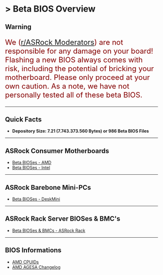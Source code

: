 # > Beta BIOS Overview

## Warning
<p style="color:#840000;font-size:x-large">We (<a href="https://www.reddit.com/r/ASRock/about/moderators/" target="_blank">r/ASRock Moderators</a>) are not responsible for any damage on your board!  
Flashing a new BIOS always comes with risk, including the potential of bricking your motherboard.  
Please only proceed at your own caution. As a note, we have not personally tested all of these beta BIOS.</p>

***

## Quick Facts  
- **Depository Size: 7.21 (7.743.373.560 Bytes) or 986 Beta BIOS Files**

***

## ASRock Consumer Motherboards

- [Beta BIOSes - AMD](beta_bios_amd)  
- [Beta BIOSes - Intel](beta_bios_intel)

***

## ASRock Barebone Mini-PCs 

- [Beta BIOSes - DeskMini](beta_bios_deskmini)

***

## ASRock Rack Server BIOSes & BMC's

- [Beta BIOSes & BMCs - ASRock Rack](beta_bios_rack)

***

## BIOS Informations

- [AMD CPUIDs](amd_cpu_ids)  
- [AMD AGESA Changelog](about_agesa)